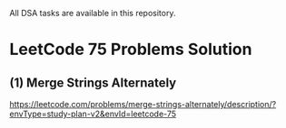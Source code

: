 All DSA tasks are available in this repository.


# LeetCode 75 Problems Solution

## (1) Merge Strings Alternately
https://leetcode.com/problems/merge-strings-alternately/description/?envType=study-plan-v2&envId=leetcode-75


